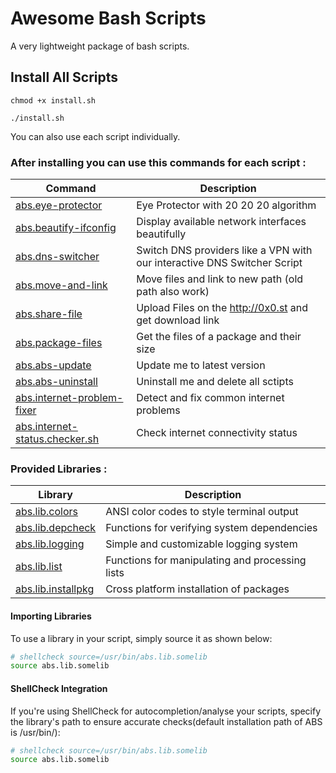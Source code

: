 # Awesome Bash Scripts

A very lightweight package of bash scripts.

## Install All Scripts

```
chmod +x install.sh
```

```
./install.sh
```

You can also use each script individually.

### After installing you can use this commands for each script :

| Command                                                             | Description                                                              |
| ------------------------------------------------------------------- | ------------------------------------------------------------------------ |
| [abs.eye-protector](<Scripts/Eye Protector>)                        | Eye Protector with 20 20 20 algorithm                                    |
| [abs.beautify-ifconfig](<Scripts/Beautify Ifconfig>)                | Display available network interfaces beautifully                         |
| [abs.dns-switcher](<Scripts/DNS Switcher>)                          | Switch DNS providers like a VPN with our interactive DNS Switcher Script |
| [abs.move-and-link](<Scripts/Move And Link>)                        | Move files and link to new path (old path also work)                     |
| [abs.share-file](<Scripts/Share File>)                              | Upload Files on the http://0x0.st and get download link                  |
| [abs.package-files](<Scripts/Package Files>)                        | Get the files of a package and their size                                |
| [abs.abs-update](<Scripts/ABS Update>)                              | Update me to latest version                                              |
| [abs.abs-uninstall](<Scripts/ABS Uninstall>)                        | Uninstall me and delete all sctipts                                      |
| [abs.internet-problem-fixer](<Scripts/Internet Problem Fixer>)      | Detect and fix common internet problems                                  |
| [abs.internet-status.checker.sh](<Scripts/Internet Status Checker>) | Check internet connectivity status                                       |
### Provided Libraries :
| Library                                        | Description                                     |
| ---------------------------------------------- | ----------------------------------------------- |
| [abs.lib.colors](<Libraries/colors>)           | ANSI color codes to style terminal output       |
| [abs.lib.depcheck](<Libraries/depcheck>)       | Functions for verifying system dependencies     |
| [abs.lib.logging](<Libraries/logging>)         | Simple and customizable logging system          |
| [abs.lib.list](<Libraries/list>)               | Functions for manipulating and processing lists |
| [abs.lib.installpkg]((<Libraries/installpkg>)) | Cross platform installation of packages         |
#### Importing Libraries

To use a library in your script, simply source it as shown below:
```bash
# shellcheck source=/usr/bin/abs.lib.somelib
source abs.lib.somelib
```
#### ShellCheck Integration

If you're using ShellCheck for autocompletion/analyse your scripts, specify the library's path to ensure accurate checks(default installation path of ABS is /usr/bin/):
```bash
# shellcheck source=/usr/bin/abs.lib.somelib
source abs.lib.somelib
```

